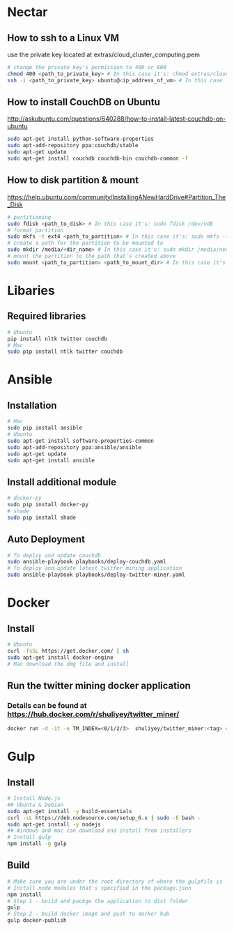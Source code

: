 # Nectar
## How to ssh to a Linux VM
use the private key located at extras/cloud_cluster_computing.pem

```bash
# change the private key's permission to 400 or 600
chmod 400 <path_to_private_key> # In this case it's: chmod extras/cloud_cluster_computing.pem
ssh -i <path_to_private_key> ubuntu@<ip_address_of_vm> # In this case it's: ssh -i extras/cloud_cluster_computering.pem ubuntu@115.146.94.116
```

## How to install CouchDB on Ubuntu
http://askubuntu.com/questions/640288/how-to-install-latest-couchdb-on-ubuntu
```bash
sudo apt-get install python-software-properties
sudo apt-add-repository ppa:couchdb/stable
sudo apt-get update
sudo apt-get install couchdb couchdb-bin couchdb-common -f
```

## How to disk partition & mount
https://help.ubuntu.com/community/InstallingANewHardDrive#Partition_The_Disk
```bash
# partitioning
sudo fdisk <path_to_disk> # In this case it's: sudo fdisk /dev/vdb
# format partition
sudo mkfs -t ext4 <path_to_partition> # In this case it's: sudo mkfs -t ext4 /dev/vdb1
# create a path for the partition to be mounted to
sudo mkdir /media/<dir_name> # In this case it's: sudo mkdir /media/nectar_couchdb
# mount the partition to the path that's created above
sudo mount <path_to_partition> <path_to_mount_dir> # In this case it's: sudo mount /dev/vdb1 /media/nectar_couchdb
```

# Libaries
## Required libraries
```bash
# Ubuntu
pip install nltk twitter couchdb
# Mac
sudo pip install ntlk twitter couchdb
```

# Ansible
## Installation
```bash
# Mac
sudo pip install ansible
# Ubuntu
sudo apt-get install software-properties-common
sudo apt-add-repository ppa:ansible/ansible
sudo apt-get update
sudo apt-get install ansible
```

## Install additional module
```bash
# docker-py
sudo pip install docker-py
# shade
sudo pip install shade
```

## Auto Deployment
```bash
# To deploy and update couchdb
sudo ansible-playbook playbooks/deploy-couchdb.yaml
# To deploy and update latest twitter mining application
sudo ansible-playbook playbooks/deploy-twitter-miner.yaml
```

# Docker
## Install
```bash
# Ubuntu
curl -fsSL https://get.docker.com/ | sh
sudo apt-get install docker-engine
# Mac download the dmg file and install
```

## Run the twitter mining docker application
### Details can be found at https://hub.docker.com/r/shuliyey/twitter_miner/
```bash
docker run -d -it -e TM_INDEX=<0/1/2/3>  shuliyey/twitter_miner:<tag> # In this example docker run -d -it -e TM_INDEX=0 shuliyey/twitter_miner:v1.0
```

# Gulp
## Install
```bash
# Install Node.js
## Ubuntu & Debian
sudo apt-get install -y build-essentials
curl -sL https://deb.nodesource.com/setup_6.x | sudo -E bash -
sudo apt-get install -y nodejs
## Windows and mac can download and install from installers
# Install gulp
npm install -g gulp
```
## Build
```bash
# Make sure you are under the root directory of where the gulpfile is
# Install node modules that's specified in the package.json
npm install
# Step 1 - build and packge the application to dist folder
gulp
# Step 2 - build docker image and push to docker hub
gulp docker-publish
```
